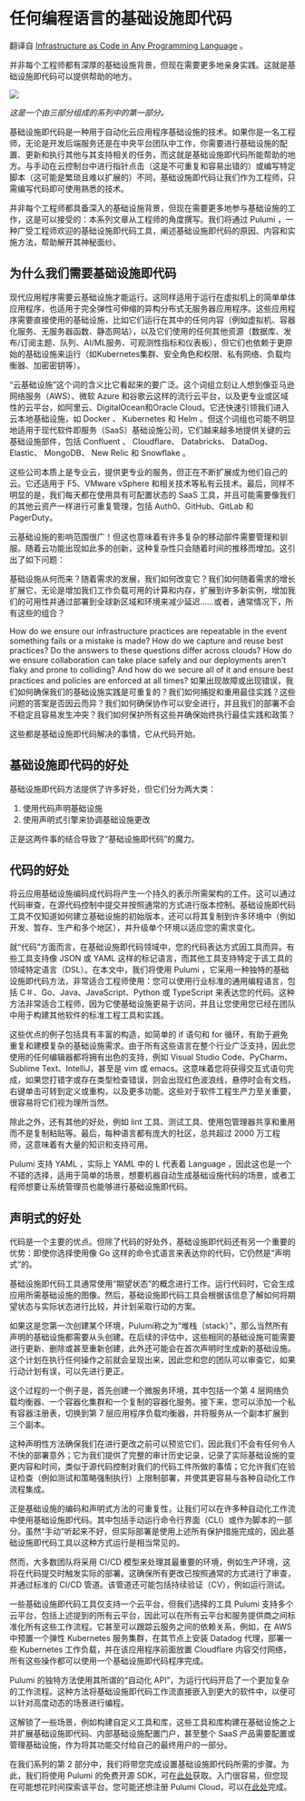 # 任何编程语言的基础设施即代码

翻译自 [Infrastructure as Code in Any Programming Language](https://thenewstack.io/infrastructure-as-code-in-any-programming-language/) 。

并非每个工程师都有深厚的基础设施背景，但现在需要更多地亲身实践。这就是基础设施即代码可以提供帮助的地方。

![](https://cdn.thenewstack.io/media/2023/05/62849853-shutterstock_1-1024x697.jpg)

*这是一个由三部分组成的系列中的第一部分。*

基础设施即代码是一种用于自动化云应用程序基础设施的技术。如果你是一名工程师，无论是开发后端服务还是在中央平台团队中工作，你需要进行基础设施的配置、更新和执行其他与其支持相关的任务，而这就是基础设施即代码所能帮助的地方。与手动在云控制台中进行指针点击（这是不可重复和容易出错的）或编写特定脚本（这可能是繁琐且难以扩展的）不同，基础设施即代码让我们作为工程师，只需编写代码即可使用熟悉的技术。

并非每个工程师都具备深入的基础设施背景，但现在需要更多地参与基础设施的工作，这是可以接受的：本系列文章从工程师的角度撰写。我们将通过 Pulumi ，一种广受工程师欢迎的基础设施即代码工具，阐述基础设施即代码的原因、内容和实施方法，帮助解开其神秘面纱。

## 为什么我们需要基础设施即代码

现代应用程序需要云基础设施才能运行。这同样适用于运行在虚拟机上的简单单体应用程序，也适用于完全弹性可伸缩的异构分布式无服务器应用程序。这些应用程序需要直接使用的基础设施，比如它们运行在其中的任何内容（例如虚拟机、容器化服务、无服务器函数、静态网站），以及它们使用的任何其他资源（数据库、发布/订阅主题、队列、AI/ML服务、可观测性指标和仪表板），但它们也依赖于更原始的基础设施来运行（如Kubernetes集群、安全角色和权限、私有网络、负载均衡器、加密密钥等）。

“云基础设施”这个词的含义比它看起来的要广泛。这个词组立刻让人想到像亚马逊网络服务（AWS）、微软 Azure 和谷歌云这样的流行云平台，以及更专业或区域性的云平台，如阿里云、DigitalOcean和Oracle Cloud。它还快速引领我们进入云本地基础设施，如 Docker 、 Kubernetes 和 Helm 。但这个词组也可能不明显地适用于现代软件即服务（SaaS）基础设施公司，它们越来越多地提供关键的云基础设施部件，包括 Confluent 、 Cloudflare、 Databricks、 DataDog、 Elastic、 MongoDB、 New Relic 和 Snowflake 。

这些公司本质上是专业云，提供更专业的服务，但正在不断扩展成为他们自己的云。它还适用于 F5、VMware vSphere 和相关技术等私有云技术。最后，同样不明显的是，我们每天都在使用具有可配置状态的 SaaS 工具，并且可能需要像我们的其他云资产一样进行可重复管理，包括 Auth0、GitHub、GitLab 和 PagerDuty。

云基础设施的影响范围很广！但这也意味着有许多复杂的移动部件需要管理和驯服。随着云功能出现如此多的创新，这种复杂性只会随着时间的推移而增加。这引出了如下问题：

基础设施从何而来？随着需求的发展，我们如何改变它？我们如何随着需求的增长扩展它，无论是增加我们工作负载可用的计算和内存，扩展到许多新实例，增加我们的可用性并通过部署到全球新区域和环境来减少延迟......或者，通常情况下，所有这些的组合？

How do we ensure our infrastructure practices are repeatable in the event something fails or a mistake is made? How do we capture and reuse best practices? Do the answers to these questions differ across clouds? How do we ensure collaboration can take place safely and our deployments aren’t flaky and prone to colliding? And how do we secure all of it and ensure best practices and policies are enforced at all times?
如果出现故障或出现错误，我们如何确保我们的基础设施实践是可重复的？我们如何捕捉和重用最佳实践？这些问题的答案是否因云而异？我们如何确保协作可以安全进行，并且我们的部署不会不稳定且容易发生冲突？我们如何保护所有这些并确保始终执行最佳实践和政策？

这些都是基础设施即代码解决的事情，它从代码开始。

## 基础设施即代码的好处

基础设施即代码方法提供了许多好处，但它们分为两大类：

1. 使用代码声明基础设施
2. 使用声明式引擎来协调基础设施更改

正是这两件事的结合导致了“基础设施即代码”的魔力。

## 代码的好处


将云应用基础设施编码成代码将产生一个持久的表示所需架构的工件。这可以通过代码审查，在源代码控制中提交并按照通常的方式进行版本控制。基础设施即代码工具不仅知道如何建立基础设施的初始版本，还可以将其复制到许多环境中（例如开发、暂存、生产和多个地区），并升级单个环境以适应您的需求变化。

就“代码”方面而言，在基础设施即代码领域中，您的代码表达方式因工具而异。有些工具支持像 JSON 或 YAML 这样的标记语言，而其他工具支持特定于该工具的领域特定语言（DSL）。在本文中，我们将使用 Pulumi ，它采用一种独特的基础设施即代码方法，非常适合工程师使用：您可以使用行业标准的通用编程语言，包括 C＃、Go、Java、JavaScript、Python 或 TypeScript 来表达您的代码。这种方法非常适合工程师，因为它使基础设施更易于访问，并且让您使用您已经在团队中用于构建其他软件的标准工程工具和实践。

这些优点的例子包括具有丰富的构造，如简单的 if 语句和 for 循环，有助于避免重复和建模复杂的基础设施需求。由于所有这些语言在整个行业广泛支持，因此您使用的任何编辑器都将拥有出色的支持，例如 Visual Studio Code、PyCharm、Sublime Text、IntelliJ，甚至是 vim 或 emacs。这意味着您将获得交互式语句完成，如果您打错字或存在类型检查错误，则会出现红色波浪线，悬停时会有文档，右键单击可转到定义或重构，以及更多功能。这些对于软件工程生产力至关重要，很容易将它们视为理所当然。

除此之外，还有其他的好处，例如 lint 工具、测试工具、使用包管理器共享和重用而不是复制粘贴等。最后，每种语言都有庞大的社区，总共超过 2000 万工程师，这意味着有大量的知识和支持可用。

Pulumi 支持 YAML ，实际上 YAML 中的 L 代表着 Language ，因此这也是一个不错的选择，适用于简单的场景，想要机器自动生成基础设施代码的场景，或者工程师想要让系统管理员也能够进行基础设施即代码。

## 声明式的好处

代码是一个主要的优点。但除了代码的好处外，基础设施即代码还有另一个重要的优势：即使你选择使用像 Go 这样的命令式语言来表达你的代码，它仍然是“声明式”的。

基础设施即代码工具通常使用“期望状态”的概念进行工作。运行代码时，它会生成应用所需基础设施的图像。然后，基础设施即代码工具会根据该信息了解如何将期望状态与实际状态进行比较，并计划采取行动的方案。

如果这是您第一次创建某个环境，Pulumi称之为“堆栈（stack）”，那么当然所有声明的基础设施都需要从头创建。在后续的评估中，这些相同的基础设施可能需要进行更新、删除或甚至重新创建，此外还可能会在首次声明时生成新的基础设施。这个计划在执行任何操作之前就会呈现出来，因此您和您的团队可以审查它，如果行动计划有误，可以先进行更正。

这个过程的一个例子是，首先创建一个微服务环境，其中包括一个第 4 层网络负载均衡器、一个容器化集群和一个复制的容器化服务。接下来，您可以添加一个私有容器注册表，切换到第 7 层应用程序负载均衡器，并将服务从一个副本扩展到三个副本。

这种声明性方法确保我们在进行更改之前可以预览它们，因此我们不会有任何令人不快的部署意外；它为我们提供了完整的审计历史记录，记录了实际基础设施的变更内容和时间，类似于源代码控制对我们的代码工件所做的事情；它允许我们在验证检查（例如测试和策略强制执行）上限制部署，并使其更容易与各种自动化工作流程集成。

正是基础设施的编码和声明式方法的可重复性，让我们可以在许多种自动化工作流中使用基础设施即代码。其中包括手动运行命令行界面（CLI）或作为脚本的一部分。虽然“手动”听起来不好，但实际部署是使用上述所有保护措施完成的，因此基础设施即代码工具以这种方式运行是相当常见的。

然而，大多数团队将采用 CI/CD 模型来处理其最重要的环境，例如生产环境，这将在代码提交时触发实际的部署。这确保所有更改已按照通常的方式进行了审查，并通过标准的 CI/CD 管道。该管道还可能包括持续验证（CV），例如运行测试。

一些基础设施即代码工具仅支持一个云平台，但我们选择的工具 Pulumi 支持多个云平台，包括上述提到的所有云平台，因此可以在所有云平台和服务提供商之间标准化所有这些工作流程。它甚至可以跟踪云服务之间的依赖关系，例如，在 AWS 中预置一个弹性 Kubernetes 服务集群，在其节点上安装 Datadog 代理，部署一些 Kubernetes 工作负载，并在该应用程序前面放置 Cloudflare 内容交付网络，所有这些操作都可以使用一个基础设施即代码程序完成。

Pulumi 的独特方法使用其所谓的“自动化 API”，为运行代码开启了一个更加复杂的工作流程。这种方法将基础设施即代码工作流直接嵌入到更大的软件中，以便可以针对高度动态的场景进行编程。

这解锁了一些场景，例如构建自定义工具和库，这些工具和库构建在基础设施之上并扩展基础设施即代码、内部基础设施配置门户，甚至整个 SaaS 产品需要配置或管理基础设施，作为将其功能交付给自己的最终用户的一部分。

在我们系列的第 2 部分中，我们将带您完成设置基础设施即代码所需的步骤。为此，我们将使用 Pulumi 的免费开源 SDK，可在[此处](https://www.pulumi.com/docs/get-started/install/)获取。入门很容易，但您现在可能想花时间探索该平台。您可能还想注册 Pulumi Cloud，可以在[此处](https://app.pulumi.com/signup)完成。